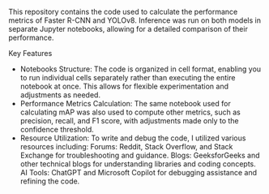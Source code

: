 This repository contains the code used to calculate the performance metrics of Faster R-CNN and YOLOv8. Inference was run on both models in separate Jupyter notebooks, allowing for a detailed comparison of their performance.

Key Features
- Notebooks Structure: The code is organized in cell format, enabling you to run individual cells separately rather than executing the entire notebook at once. This allows for flexible experimentation and adjustments as needed.
- Performance Metrics Calculation: The same notebook used for calculating mAP was also used to compute other metrics, such as precision, recall, and F1 score, with adjustments made only to the confidence threshold.
- Resource Utilization: To write and debug the code, I utilized various resources including:
Forums: Reddit, Stack Overflow, and Stack Exchange for troubleshooting and guidance.
Blogs: GeeksforGeeks and other technical blogs for understanding libraries and coding concepts.
AI Tools: ChatGPT and Microsoft Copilot for debugging assistance and refining the code.
